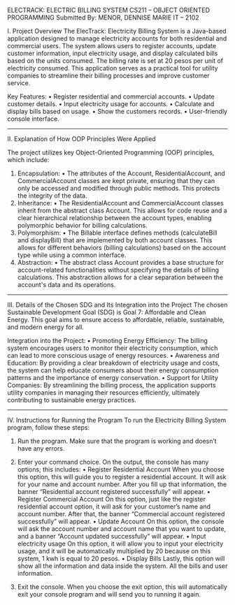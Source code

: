 ELECTRACK: ELECTRIC BILLING SYSTEM
CS211 – OBJECT ORIENTED PROGRAMMING
Submitted By: MENOR, DENNISE MARIE 
IT – 2102 



I. Project Overview
The ElecTrack: Electricity Billing System is a Java-based application designed to manage electricity accounts for both residential and commercial users. The system allows users to register accounts, update customer information, input electricity usage, and display calculated bills based on the units consumed. The billing rate is set at 20 pesos per unit of electricity consumed. This application serves as a practical tool for utility companies to streamline their billing processes and improve customer service.

Key Features:
•	Register residential and commercial accounts.
•	Update customer details.
•	Input electricity usage for accounts.
•	Calculate and display bills based on usage.
•	Show the customers records.
•	User-friendly console interface.
________________________________________
II. Explanation of How OOP Principles Were Applied

The project utilizes key Object-Oriented Programming (OOP) principles, which include:
1.	Encapsulation:
•	The attributes of the Account, ResidentialAccount, and CommercialAccount classes are kept private, ensuring that they can only be accessed and modified through public methods. This protects the integrity of the data.
2.	Inheritance:
•	The ResidentialAccount and CommercialAccount classes inherit from the abstract class Account. This allows for code reuse and a clear hierarchical relationship between the account types, enabling polymorphic behavior for billing calculations.
3.	Polymorphism:
•	The Billable interface defines methods (calculateBill and displayBill) that are implemented by both account classes. This allows for different behaviors (billing calculations) based on the account type while using a common interface.
4.	Abstraction:
•	The abstract class Account provides a base structure for account-related functionalities without specifying the details of billing calculations. This abstraction allows for a clear separation between the account's data and its operations.
________________________________________
III. Details of the Chosen SDG and Its Integration into the Project
The chosen Sustainable Development Goal (SDG) is Goal 7: Affordable and Clean Energy. This goal aims to ensure access to affordable, reliable, sustainable, and modern energy for all.


Integration into the Project:
•	Promoting Energy Efficiency: The billing system encourages users to monitor their electricity consumption, which can lead to more conscious 
usage of energy resources.
•	Awareness and Education: By providing a clear breakdown of electricity usage and costs, the system can help educate consumers about their energy consumption patterns and the importance of energy conservation.
•	Support for Utility Companies: By streamlining the billing process, the application supports utility companies in managing their resources efficiently, ultimately contributing to sustainable energy practices.
________________________________________
IV. Instructions for Running the Program
To run the Electricity Billing System program, follow these steps:

1.	Run the program.
Make sure that the program is working and doesn’t have any errors.

2.	Enter your command choice.
On the output, the console has many options; this includes:
•	Register Residential Account
When you choose this option, this will guide you to register a residential account. It will ask for your name and account number. After you fill up that information, the banner “Residential account registered successfully” will appear.
•	Register Commercial Account
On this option, just like the register residential account option, it will ask for your customer’s name and account number. After that, the banner “Commercial account registered successfully” will appear.
•	Update Account
On this option, the console will ask the account number and account name that you want to update, and a banner “Account updated successfully” will appear.
•	Input electricity usage
On this option, it will allow you to input your electricity usage, and it will be automatically multiplied by 20 because on this system, 1 kwh is equal to 20 pesos.
•	Display Bills
Lastly, this option will show all the information and data inside the system. All the bills and user information.
 
3.	Exit the console.
When you choose the exit option, this will automatically exit your console program and will send you to running it again.
